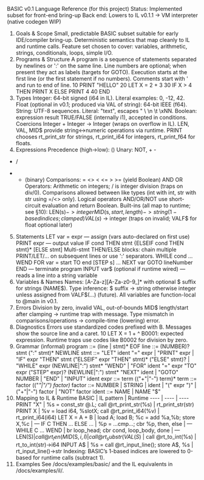 BASIC v0.1 Language Reference (for this project)
Status: Implemented subset for front-end bring-up
Back end: Lowers to IL v0.1.1 → VM interpreter (native codegen WIP)
1. Goals & Scope
Small, predictable BASIC subset suitable for early IDE/compiler bring-up.
Deterministic semantics that map cleanly to IL and runtime calls.
Feature set chosen to cover: variables, arithmetic, strings, conditionals, loops, simple I/O.
2. Programs & Structure
A program is a sequence of statements separated by newlines or ':' on the same line.
Line numbers are optional; when present they act as labels (targets for GOTO).
Execution starts at the first line (or the first statement if no numbers).
Comments start with ' and run to end of line.
10 PRINT "HELLO"
20 LET X = 2 + 3
30 IF X > 4 THEN PRINT X ELSE PRINT 4
40 END
3. Types
Integer: 64-bit signed (i64 in IL). Literal examples: 0, -12, 42.
Float (optional in v0.1; produced via VAL of string): 64-bit IEEE (f64).
String: UTF-8 sequences. Literal: "text", escapes \" \\ \n \t \xNN.
Boolean: expression result TRUE/FALSE (internally i1), accepted in conditions.
Coercions
Integer + Integer → Integer (wraps on overflow in IL).
LEN, VAL, MID$ provide string↔numeric operations via runtime.
PRINT chooses rt_print_str for strings, rt_print_i64 for integers, rt_print_f64 for floats.
4. Expressions
Precedence (high→low):
()
Unary: NOT, + -
* /
+ - (binary)
Comparisons: = <> < <= > >= (yield Boolean)
AND
OR
Operators:
Arithmetic on integers; / is integer division (traps on div/0).
Comparisons allowed between like types (int with int, str with str using =/<> only).
Logical operators AND/OR/NOT use short-circuit evaluation and return Boolean.
Built-ins (all map to runtime; see §10):
LEN(s$) -> integer
MID$(s$, start, length) -> string (1-based indices; clamped)
VAL(s$) -> integer (traps on invalid; VALF$ for float optional later)
5. Statements
LET var = expr — assign (vars auto-declared on first use)
PRINT expr — output value
IF cond THEN stmt {ELSEIF cond THEN stmt}* [ELSE stmt]
Multi-stmt THEN/ELSE blocks: chain multiple PRINT/LET/... on subsequent lines or use ':' separators.
WHILE cond ... WEND
FOR var = start TO end [STEP s] ... NEXT var
GOTO lineNumber
END — terminate program
INPUT var$ (optional if runtime wired) — reads a line into a string variable
6. Variables & Names
Names: [A-Za-z][A-Za-z0-9_]* with optional $ suffix for strings (NAME$).
Type inference:
$ suffix → string
otherwise integer unless assigned from VALF$(…) (future).
All variables are function-local to @main in v0.1.
7. Errors
Division by zero, invalid VAL, out-of-bounds MID$ length/start after clamping → runtime trap with message.
Type mismatch in comparisons/operations → compile-time (lowering) error.
8. Diagnostics
Errors use standardized codes prefixed with B. Messages show the source line and a caret.
10 LET X = 1 +
            ^
B0001: expected expression.
Runtime traps use codes like B0002 for division by zero.
9. Grammar (informal)
program     ::= (line | stmt)* EOF
line        ::= (NUMBER)? stmt (":" stmt)* NEWLINE
stmt        ::= "LET" ident "=" expr
             | "PRINT" expr
             | "IF" expr "THEN" stmt ("ELSEIF" expr "THEN" stmt)* ("ELSE" stmt)?
             | "WHILE" expr (NEWLINE|":") stmt* "WEND"
             | "FOR" ident "=" expr "TO" expr ("STEP" expr)? (NEWLINE|":") stmt* "NEXT" ident
             | "GOTO" NUMBER
             | "END"
             | "INPUT" ident
expr        ::= term (("+"|"-") term)*
term        ::= factor (("*"|"/") factor)*
factor      ::= NUMBER | STRING | ident | "(" expr ")" | ("+"|"-") factor | "NOT" factor
ident       ::= NAME | NAME "$"
10. Mapping to IL & Runtime
BASIC | IL pattern | Runtime
---- | ---- | ----
PRINT "X" | %s = const_str @.L; call @rt_print_str(%s) | rt_print_str(str)
PRINT X | %v = load i64, %slotX; call @rt_print_i64(%v) | rt_print_i64(i64)
LET X = A + B | load A; load B; %c = add %a,%b; store X,%c | —
IF C THEN … ELSE … | %p = …cmp…; cbr %p, then, else | —
WHILE C … WEND | br loop_head; cbr cond, loop_body, done | —
LEN(S$) | call @rt_len(%s) | rt_len(str)->i64
MID$(S$,i,l) | call @rt_substr(%s, i-1, l) | rt_substr(str,i64,i64)->str
VAL(S$) | call @rt_to_int(%s) | rt_to_int(str)->i64
INPUT A$ | %s = call @rt_input_line(); store A$, %s | rt_input_line()->str
Indexing: BASIC’s 1-based indices are lowered to 0-based for runtime calls (subtract 1).
11. Examples
See /docs/examples/basic/ and the IL equivalents in /docs/examples/il/.
